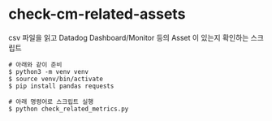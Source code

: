 # check-cm-related-assets

csv 파일을 읽고 Datadog Dashboard/Monitor 등의 Asset 이 있는지 확인하는 스크립트

```
# 아래와 같이 준비
$ python3 -m venv venv
$ source venv/bin/activate
$ pip install pandas requests

# 아래 명령어로 스크립트 실행
$ python check_related_metrics.py
```
